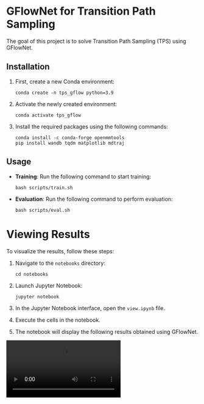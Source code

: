 # GFlowNet for Transition Path Sampling

The goal of this project is to solve Transition Path Sampling (TPS) using GFlowNet.

## Installation

1. First, create a new Conda environment:
    ```
    conda create -n tps_gflow python=3.9
    ```

2. Activate the newly created environment:
    ```
    conda activate tps_gflow
    ```

3. Install the required packages using the following commands:
    ```
    conda install -c conda-forge openmmtools
    pip install wandb tqdm matplotlib mdtraj
    ```

## Usage

- **Training**: Run the following command to start training:
    ```
    bash scripts/train.sh
    ```

- **Evaluation**: Run the following command to perform evaluation:
    ```
    bash scripts/eval.sh
    ```

# Viewing Results

To visualize the results, follow these steps:

1. Navigate to the `notebooks` directory:
    ```
    cd notebooks
    ```

2. Launch Jupyter Notebook:
    ```
    jupyter notebook
    ```

3. In the Jupyter Notebook interface, open the `view.ipynb` file.

4. Execute the cells in the notebook.

5. The notebook will display the following results obtained using GFlowNet.

![3D trajectory of Alanine Dipeptide](alanine.mov)